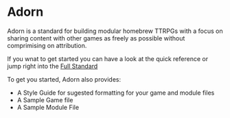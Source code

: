 # Adorn
Adorn is a standard for building modular homebrew TTRPGs with a focus on sharing content with other games as freely as possible without comprimising on attribution.

If you wnat to get started you can have a look at the quick reference or jump right into the [Full Standard](https://github.com/DeMystic/Adorn/blob/main/adorn_format_standard.md)

To get you started, Adorn also provides:
- A Style Guide for sugested formatting for your game and module files 
- A Sample Game file
- A Sample Module File  
